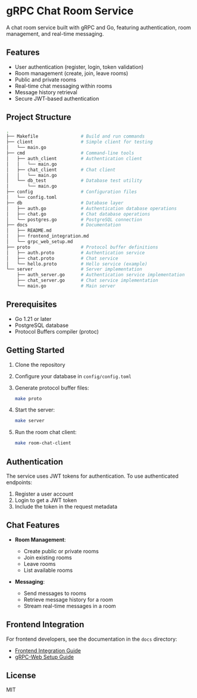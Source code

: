 # gRPC Chat Room Service

A chat room service built with gRPC and Go, featuring authentication, room management, and real-time messaging.

## Features

- User authentication (register, login, token validation)
- Room management (create, join, leave rooms)
- Public and private rooms
- Real-time chat messaging within rooms
- Message history retrieval
- Secure JWT-based authentication

## Project Structure

```bash
.
├── Makefile                # Build and run commands
├── client                  # Simple client for testing
│   └── main.go
├── cmd                     # Command-line tools
│   ├── auth_client         # Authentication client
│   │   └── main.go
│   ├── chat_client         # Chat client
│   │   └── main.go
│   └── db_test             # Database test utility
│       └── main.go
├── config                  # Configuration files
│   └── config.toml
├── db                      # Database layer
│   ├── auth.go             # Authentication database operations
│   ├── chat.go             # Chat database operations
│   └── postgres.go         # PostgreSQL connection
├── docs                    # Documentation
│   ├── README.md
│   ├── frontend_integration.md
│   └── grpc_web_setup.md
├── proto                   # Protocol buffer definitions
│   ├── auth.proto          # Authentication service
│   ├── chat.proto          # Chat service
│   └── hello.proto         # Hello service (example)
└── server                  # Server implementation
    ├── auth_server.go      # Authentication service implementation
    ├── chat_server.go      # Chat service implementation
    └── main.go             # Main server
```

## Prerequisites

- Go 1.21 or later
- PostgreSQL database
- Protocol Buffers compiler (protoc)

## Getting Started

1. Clone the repository
2. Configure your database in `config/config.toml`
3. Generate protocol buffer files:

   ```bash
   make proto
   ```

4. Start the server:

   ```bash
   make server
   ```

5. Run the room chat client:

   ```bash
   make room-chat-client
   ```

## Authentication

The service uses JWT tokens for authentication. To use authenticated endpoints:

1. Register a user account
2. Login to get a JWT token
3. Include the token in the request metadata

## Chat Features

- **Room Management**:
  - Create public or private rooms
  - Join existing rooms
  - Leave rooms
  - List available rooms

- **Messaging**:
  - Send messages to rooms
  - Retrieve message history for a room
  - Stream real-time messages in a room

## Frontend Integration

For frontend developers, see the documentation in the `docs` directory:

- [Frontend Integration Guide](docs/frontend_integration.md)
- [gRPC-Web Setup Guide](docs/grpc_web_setup.md)

## License

MIT
